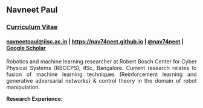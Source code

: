 <h2 class="rsection"><b>Navneet Paul</b></h2>
<h3><a href="{{ site.github.url }}/assets/resume.pdf" class="main-link">Curriculum Vitae</a></h3>
<h4 class="rsection"><a href="https://bit.ly/2rBGAWt" class="md-link">navneetpaul@iisc.ac.in</a> | <a href="https://nav74neet.github.io" class="md-link">https://nav74neet.github.io</a> |  <a href="https://twitter.com/nav74neet" class="md-link">@nav74neet</a> | <a href="https://bit.ly/2A3Oi02" class="md-link">Google Scholar</a></h4>
	<p style="text-align:justify">
        Robotics and machine learning researcher at Robert Bosch Center for Cyber Physical Systems (RBCCPS), IISc, Bangalore. Current research relates to fusion of machine learning techniques (Reinforcement learning and generative adversarial networks) & control theory in the domain of robot manipulation.
	</p>
	<p style="text-align:left">
		<b>Research Experience:</b>
	</p>		
